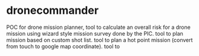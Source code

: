 # dronecommander
POC for drone mission planner, tool to calculate an overall risk for a drone mission using wizard style mission survey done by the PIC.  tool to plan mission based on custom shot list.  tool to plan a hot point mission (convert from touch to google map coordinate).  tool to    
